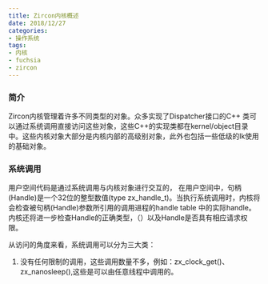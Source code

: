 ```yaml
---
title: Zircon内核概述
date: 2018/12/27
categories: 
- 操作系统
tags:
- 内核
- fuchsia
- zircon
---
```



### 简介

Zircon内核管理着许多不同类型的对象。众多实现了Dispatcher接口的C++ 类可以通过系统调用直接访问这些对象，这些C++的实现类都在kernel/object目录中。这些内核对象大部分是内核内部的高级别对象，此外也包括一些低级的lk使用的基础对象。

<!-- more -->

### 系统调用
用户空间代码是通过系统调用与内核对象进行交互的，
在用户空间中，句柄(Handle)是一个32位的整型数值(type zx_handle_t)。当执行系统调用时，内核将会检查被句柄(Handle)参数所引用的调用进程的handle table 中的实际handle。内核还将进一步检查Handle的正确类型，（）以及Handle是否具有相应请求权限。

从访问的角度来看，系统调用可以分为三大类：
1. 没有任何限制的调用，这些调用数量不多，例如：zx_clock_get()、zx_nanosleep(),这些是可以由任意线程中调用的。
